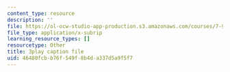 ```yaml
---
content_type: resource
description: ''
file: https://ol-ocw-studio-app-production.s3.amazonaws.com/courses/7-91j-foundations-of-computational-and-systems-biology-spring-2014/46480fcbb76f549f8b4da337d5a9f5f7_6ROBp57G2ZI.vtt
file_type: application/x-subrip
learning_resource_types: []
resourcetype: Other
title: 3play caption file
uid: 46480fcb-b76f-549f-8b4d-a337d5a9f5f7
---
```

